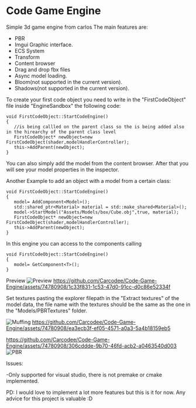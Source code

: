 # Code Game Engine
 
Simple 3d game engine from carlos
The main features are:


- PBR
- Imgui Graphic interface.
- ECS System
- Transform
- Content browser
- Drag and drop fbx files
- Async model loading.
- Bloom(not supported in the current version).
- Shadows(not supported in the current version).



To create your first code object you need to write in the "FirstCodeObject" file inside "EngineSandbox" the following code: 

 ```
void FirstCodeObject::StartCodeEngine()
{
	//is being callled on the parent class so the is being added also in the hirearchy of the parent class level
	FirstCodeObject* newObject=new FirstCodeObject(shader,modelHandlerController);
	this->AddParent(newObject);
}
```



You can also simply add the model from the content browser. After that you will see your model properties in the inspector.

Another Example to add an object with a model from a certain class:
 ```
void FirstCodeObject::StartCodeEngine()
{
	model= AddComponent<Model>();
	std::shared_ptr<Material> material = std::make_shared<Material>();
	model->StartModel("Assets/Models/box/Cube.obj",true, material);
	FirstCodeObject* newObject=new FirstCodeObject(shader,modelHandlerController);
	this->AddParent(newObject);
}

```



In this engine you can access to the components calling 
 ```
void FirstCodeObject::StartCodeEngine()
{
	model= GetComponent<T>();
}
```




Preview
![Preview](https://github.com/Carcodee/Code-Game-Engine/assets/74780908/680b5d4d-0f62-4be7-ac14-9f38a6d7aea7)
https://github.com/Carcodee/Code-Game-Engine/assets/74780908/1c33f831-1c53-47d0-91cc-d0c86e52334f


Set textures pasting the explorer filepath in the "Extract textures" of the model data, the file name with the textures should be the same as the one in the "Models/PBRTextures" folder.

![Muffing](https://github.com/Carcodee/Code-Game-Engine/assets/74780908/0944f88f-eb26-4359-ac55-f522bedc7313)
https://github.com/Carcodee/Code-Game-Engine/assets/74780908/ea3ecb3f-ef05-4571-a0a3-5a4b18159eb5

https://github.com/Carcodee/Code-Game-Engine/assets/74780908/306cddde-9b70-46fd-acb2-a0463540d003
![PBR](https://github.com/Carcodee/Code-Game-Engine/assets/74780908/a70d0330-c1f3-4309-87a8-4ba9975496bf)

Issues:

-Only supported for visual studio, there is not premake or cmake implemented.


PD: I would love to implement a lot more features but this is it for now. Any advice for this project is valuable :D

